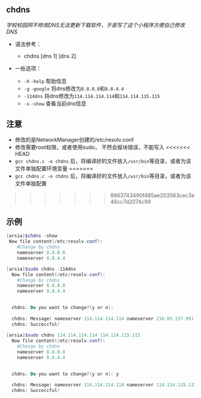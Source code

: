 ## chdns
*学校校园网不修改DNS无法更新下载软件，于是写了这个小程序方便自己修改DNS*

  -  语法参考：
        - chdns \[dns 1\] \[dns 2\] 

  - 一些选项：
    - `-h` `-help` 帮助信息
    - `-g` `-google` 将dns修改为`8.8.8.8`和`8.8.4.4`
    - `-114dns` 将dns修改为`114.114.114.114`和`114.114.115.115`
    - `-s` `-show` 查看当前dns信息

## 注意
  - 修改的是NetworkManager创建的/etc/resolv.conf
  - 修改需要root权限，或者使用sudo， 不然会报块错误，不能写入
<<<<<<< HEAD
  - `gcc chdns.c -o chdns` 后，将编译好的文件放入`/usr/bin`等目录，或者为该文件单独配置环境变量
=======
  - `gcc chdns.c -o chdns` 后，将编译好的文件放入`/usr/bin`等目录，或者为该文件单独配置
>>>>>>> 8863743490f485ae203563cec3e46cc7d2074c99

## 示例

```powershell
[arsia]$chdns -show
 Now file content(/etc/resolv.conf):
	#Change by chdns
	nameserver 8.8.8.8
	nameserver 8.8.4.4

[arsia]$sudo chdns -114dns
  Now file content(/etc/resolv.conf):
	#Change by chdns
	nameserver 8.8.8.8
	nameserver 8.8.4.4
	

  chdns: Do you want to change?(y or n): 
  
  chdns: Message( nameserver 114.114.114.114 nameserver 218.85.157.99)
  chdns: Succeccful!
  
[arsia]$sudo chdns 114.114.114.114 114.114.115.115
  Now file content(/etc/resolv.conf):
	#Change by chdns
	nameserver 8.8.8.8
	nameserver 8.8.4.4
	

  chdns: Do you want to change?(y or n): y
  
  chdns: Message( nameserver 114.114.114.114 nameserver 114.114.115.115)
  chdns: Succeccful!
```
